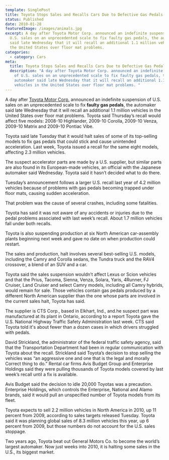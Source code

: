 ```yaml
---
template: SinglePost
title: Toyota Stops Sales and Recalls Cars Due to Defective Gas Pedals
status: Published
date: 2010-01-28
featuredImage: /images/animals.jpg
excerpt: A day after Toyota Motor Corp. announced an indefinite suspension of
  U.S. sales on an unprecedented scale to fix faulty gas pedals, the automaker
  said late Wednesday that it will recall an additional 1.1 million vehicles in
  the United States over floor mat problems.
categories:
  - category: Cars
meta:
  title: Toyota Stops Sales and Recalls Cars Due to Defective Gas Pedals
  description: "A day after Toyota Motor Corp. announced an indefinite suspension
    of U.S. sales on an unprecedented scale to fix faulty gas pedals, the
    automaker said late Wednesday that it will recall an additional 1.1 million
    vehicles in the United States over floor mat problems. "
---
```

<!--StartFragment-->

A day after [Toyota Motor Corp.](http://www.toyota.com/) announced an indefinite suspension of U.S. sales on an unprecedented scale to fix **faulty gas pedals**, the automaker said late Wednesday that it will recall an additional 1.1 million vehicles in the United States over floor mat problems. Toyota said Thursday’s recall would affect five models: 2008-10 Highlander, 2009-10 Corolla, 2009-10 Venza, 2009-10 Matrix and 2009-10 Pontiac Vibe.

Toyota said late Tuesday that it would halt sales of some of its top-selling models to fix gas pedals that could stick and cause unintended acceleration. Last week, Toyota issued a recall for the same eight models, affecting 2.3 million vehicles.

The suspect accelerator parts are made by a U.S. supplier, but similar parts are also found in its European-made vehicles, an official with the Japanese automaker said Wednesday. Toyota said it hasn’t decided what to do there.

Tuesday’s announcement follows a larger U.S. recall last year of 4.2 million vehicles because of problems with gas pedals becoming trapped under floor mats, causing sudden acceleration.

That problem was the cause of several crashes, including some fatalities.

Toyota has said it was not aware of any accidents or injuries due to the pedal problems associated with last week’s recall. About 1.7 million vehicles fall under both recalls.

Toyota is also suspending production at six North American car-assembly plants beginning next week and gave no date on when production could restart.

The sales and production, halt involves several best-selling U.S. models, including the Camry and Corolla sedans, the Tundra truck and the RAV4 crossover, a blend of an SUV and a car.

Toyota said the sales suspension wouldn’t affect Lexus or Scion vehicles and that the Prius, Tacoma, Sienna, Venza, Solara, Yaris, 4Runner, FJ Cruiser, Land Cruiser and select Camry models, including all Camry hybrids, would remain for sale. Those vehicles contain gas pedals produced by a different North American supplier than the one whose parts are involved in the current sales halt, Toyota has said.

The supplier is CTS Corp., based in Elkhart, Ind., and.he suspect part was manufactured at its plant in Ontario, according to a report Toyota gave the U.S. National Highway Traffic Safety Administration last week. CTS said Toyota told it's about fewer than a dozen cases in which drivers struggled with pedals.

David Strickland, the administrator of the federal traffic safety agency, said that the Transportation Department had been in regular communication with Toyota about the recall. Strickland said Toyota’s decision to stop selling the vehicles was “an aggressive one and one that is the legal and morally Correct thing to do.” Rental car firms Avis Budget Group and Enterprise Holdings said they were pulling thousands of Toyota models covered by last week’s recall until a fix is available.

Avis Budget said the decision to idle 20,000 Toyotas was a precaution. Enterprise Holdings, which controls the Enterprise, National and Alamo brands, said it would pull an unspecified number of Toyota models from its fleet.

Toyota expects to sell 2.2 million vehicles in North America in 2010, up 11 percent from 2009, according to sales targets released Tuesday. Toyota said it was planning global sales of 8.3 million vehicles this year, up 6 percent from 2009, but those numbers do not account for the U.S. sales stoppage.

Two years ago, Toyota beat out General Motors Co. to become the world’s largest automaker. Now just weeks into 2010, it is halting some sales in the U.S., its biggest market.

<!--EndFragment-->